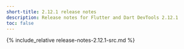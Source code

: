 ```yaml
---
short-title: 2.12.1 release notes
description: Release notes for Flutter and Dart DevTools 2.12.1
toc: false
---
```


{% include_relative release-notes-2.12.1-src.md %}

